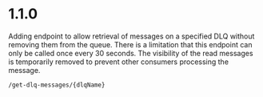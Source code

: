 # 1.1.0

Adding endpoint to allow retrieval of messages on a specified DLQ without removing them from the queue.
There is a limitation that this endpoint can only be called once every 30 seconds. The visibility of the read messages
is temporarily removed to prevent other consumers processing the message.

`/get-dlq-messages/{dlqName}`

